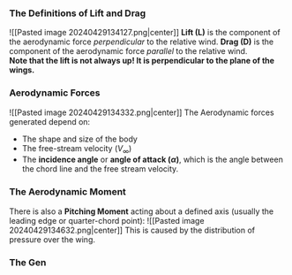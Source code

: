 ### The Definitions of Lift and Drag
![[Pasted image 20240429134127.png|center]]
**Lift (L)** is the component of the aerodynamic force *perpendicular* to the relative wind.
**Drag (D)** is the component of the aerodynamic force *parallel* to the relative wind.
\
**Note that the lift is not always up! It is perpendicular to the plane of the wings.**
### Aerodynamic Forces
![[Pasted image 20240429134332.png|center]]
The Aerodynamic forces generated depend on:
- The shape and size of the body
- The free-stream velocity ($V_{\infty}$)
- The **incidence angle** or **angle of attack ($\alpha$)**, which is the angle between the chord line and the free stream velocity.
### The Aerodynamic Moment
There is also a **Pitching Moment** acting about a defined axis (usually the leading edge or quarter-chord point):
![[Pasted image 20240429134632.png|center]]
This is caused by the distribution of pressure over the wing.
### The Gen